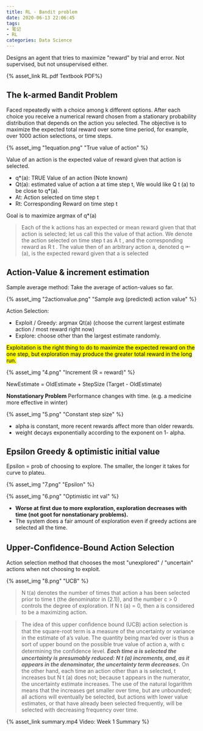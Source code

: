 ```yaml
---
title: RL - Bandit problem
date: 2020-06-13 22:06:45
tags: 
- 笔记
- RL
categories: Data Science
---
```


<!-- ## Reinforcement Learning Notes -->

Designs an agent that tries to maximize "reward" by trial and error.
Not supervised, but not unsupervised either.

<!-- [Textbook](RL.pdf) -->
{% asset_link RL.pdf Textbook PDF%}

## The k-armed Bandit Problem

Faced repeatedly with a choice among k different options. After each choice you receive a numerical reward chosen from a stationary probability distribution that depends on the action you selected. The objective is to maximize the expected total reward over some time period, for example, over 1000 action selections, or time steps.


<!-- ![True value of action](1equation.png) -->
{% asset_img "1equation.png" "True value of action" %}

Value of an action is the expected value of reward given that action is selected.

- q*(a): TRUE Value of an action (Note known)
- Qt(a): estimated value of action a at time step t, We would like Q t (a) to be close to q*(a).
- At: Action selected on time step t
- Rt: Corresponding Reward on time step t

Goal is to maximize argmax of q*(a)

> Each of the k actions has an expected or mean reward given that that action is selected; let us call this the value of that action. We denote the action selected on time step t as A t , and the corresponding reward as R t . The value then of an arbitrary action a, denoted q ⇤ (a), is the expected reward given that a is selected

## Action-Value & increment estimation

Sample average method: Take the average of action-values so far.

<!-- ![Sample avg (predicted) action value](2actionvalue.png) -->
{% asset_img "2actionvalue.png" "Sample avg (predicted) action value" %}

<!-- ![Action value](3.png) -->

Action Selection:
- Exploit / Greedy: argmax Qt(a) (choose the current largest estimate action / most reward right now)
- Explore: choose other than the largest estimate randomly.



<mark>Exploitation is the right thing to do to maximize the expected reward on the one step, but exploration may produce the greater total reward in the long run.</mark>

<!-- ![Increment (R = reward)](4.png) -->
{% asset_img "4.png" "Increment (R = reward)" %}

NewEstimate = OldEstimate + StepSize (Target - OldEstimate)

**Nonstationary Problem**
Performance changes with time. (e.g. a medicine more effective in winter)
<!-- ![Constant step size](5.png) -->
{% asset_img "5.png" "Constant step size" %}

- alpha is constant, more recent rewards affect more than older rewards.
- weight decays exponentially according to the exponent on 1- alpha.

## Epsilon Greedy & optimistic initial value

Epsilon = prob of choosing to explore.
The smaller, the longer it takes for curve to plateu.
<!-- ![Epsilon](7.png) -->
{% asset_img "7.png" "Epsilon" %}

<!-- ![Optimistic int val](6.png) -->
{% asset_img "6.png" "Optimistic int val" %}

- **Worse at first due to more exploration, exploration decreases with time (not goot for nonstationary problems).**
- The system does a fair amount of exploration even if greedy actions are selected all the time.

## Upper-Conﬁdence-Bound Action Selection

Action selection method that chooses the most "unexplored" / "uncertain" actions when not choosing to exploit.

<!-- ![UCB](8.png) -->
{% asset_img "8.png" "UCB" %}

> N t(a) denotes the number of times that action a has been selected prior to time t (the denominator in (2.1)), and the number c > 0 controls the degree of exploration. If N t (a) = 0, then a is considered to be a maximizing action.

> The idea of this upper conﬁdence bound (UCB) action selection is that the square-root term is a measure of the uncertainty or variance in the estimate of a’s value. The quantity being max’ed over is thus a sort of upper bound on the possible true value of action a, with c determining the conﬁdence level. ***Each time a is selected the uncertainty is presumably reduced: N t (a) increments, and, as it appears in the denominator, the uncertainty term decreases.*** On the other hand, each time an action other than a is selected, t increases but N t (a) does not; because t appears in the numerator, the uncertainty estimate increases. The use of the natural logarithm means that the increases get smaller over time, but are unbounded; all actions will eventually be selected, but actions with lower value estimates, or that have already been selected frequently, will be selected with decreasing frequency over time.

<!-- [Week 1 Summary](summary.mp4) -->
{% asset_link summary.mp4 Video: Week 1 Summary %}


